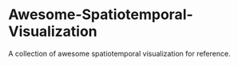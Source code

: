 # Awesome-Spatiotemporal-Visualization
A collection of awesome spatiotemporal visualization for reference.
